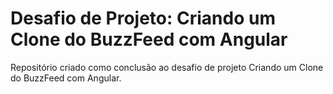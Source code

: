 # Desafio de Projeto: Criando um Clone do BuzzFeed com Angular

Repositório criado como conclusão ao desafio de projeto Criando um Clone do BuzzFeed com Angular.
